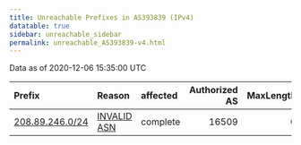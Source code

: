 ```yaml
---
title: Unreachable Prefixes in AS393839 (IPv4)
datatable: true
sidebar: unreachable_sidebar
permalink: unreachable_AS393839-v4.html
---
```


Data as of 2020-12-06 15:35:00 UTC


<div class="datatable-begin"></div>

| Prefix                                                   | Reason                                                                                                  | affected   |   Authorized AS |   MaxLength | Anchor                           |   unreachable /24s |
|:---------------------------------------------------------|:--------------------------------------------------------------------------------------------------------|:-----------|----------------:|------------:|:---------------------------------|-------------------:|
| [208.89.246.0/24](https://stat.ripe.net/208.89.246.0/24) | [INVALID ASN](https://rpki-validator.ripe.net/announcement-preview?asn=AS393839&prefix=208.89.246.0/24) | complete   |           16509 |           0 | [ARIN](unreachable_ARIN-v4.html) |                  1 |

<div class="datatable-end"></div>